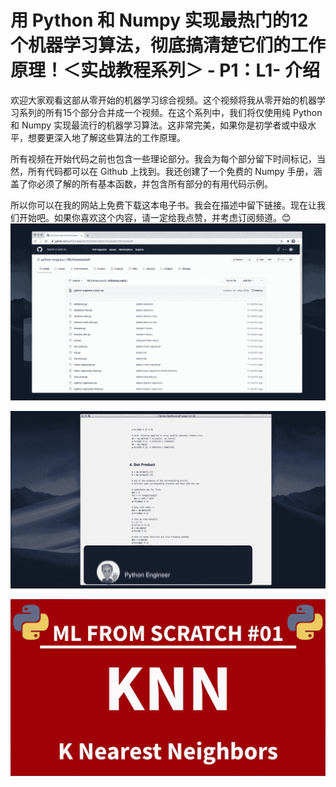 # 用 Python 和 Numpy 实现最热门的12个机器学习算法，彻底搞清楚它们的工作原理！＜实战教程系列＞ - P1：L1- 介绍 

欢迎大家观看这部从零开始的机器学习综合视频。这个视频将我从零开始的机器学习系列的所有15个部分合并成一个视频。在这个系列中，我们将仅使用纯 Python 和 Numpy 实现最流行的机器学习算法。这非常完美，如果你是初学者或中级水平，想要更深入地了解这些算法的工作原理。

所有视频在开始代码之前也包含一些理论部分。我会为每个部分留下时间标记，当然，所有代码都可以在 Github 上找到。我还创建了一个免费的 Numpy 手册，涵盖了你必须了解的所有基本函数，并包含所有部分的有用代码示例。

所以你可以在我的网站上免费下载这本电子书。我会在描述中留下链接。现在让我们开始吧。如果你喜欢这个内容，请一定给我点赞，并考虑订阅频道。😊 ![](img/b766dc5e34cf2fcc4c0c1571af2fec39_1.png)

![](img/b766dc5e34cf2fcc4c0c1571af2fec39_2.png)

![](img/b766dc5e34cf2fcc4c0c1571af2fec39_3.png)
